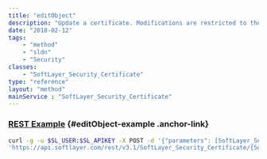```yaml
---
title: "editObject"
description: "Update a certificate. Modifications are restricted to the note and CSR if the are any services associated with the certificate. There are no modification restrictions for a certificate with no associated services. "
date: "2018-02-12"
tags:
    - "method"
    - "sldn"
    - "Security"
classes:
    - "SoftLayer_Security_Certificate"
type: "reference"
layout: "method"
mainService : "SoftLayer_Security_Certificate"
---
```


### [REST Example](#editObject-example) <a href="/article/rest/"><i class="fas fa-question"></i></a> {#editObject-example .anchor-link} 
```bash
curl -g -u $SL_USER:$SL_APIKEY -X POST -d '{"parameters": [SoftLayer_Security_Certificate]}' \
'https://api.softlayer.com/rest/v3.1/SoftLayer_Security_Certificate/{SoftLayer_Security_CertificateID}/editObject'
```
